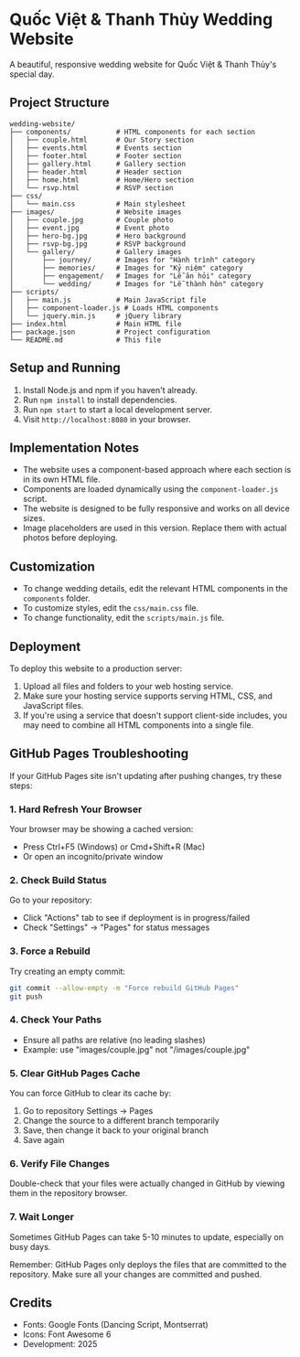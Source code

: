 # Quốc Việt & Thanh Thủy Wedding Website

A beautiful, responsive wedding website for Quốc Việt & Thanh Thủy's special day.

## Project Structure

```
wedding-website/
├── components/           # HTML components for each section
│   ├── couple.html       # Our Story section
│   ├── events.html       # Events section
│   ├── footer.html       # Footer section
│   ├── gallery.html      # Gallery section
│   ├── header.html       # Header section
│   ├── home.html         # Home/Hero section
│   └── rsvp.html         # RSVP section
├── css/
│   └── main.css          # Main stylesheet
├── images/               # Website images
│   ├── couple.jpg        # Couple photo
│   ├── event.jpg         # Event photo
│   ├── hero-bg.jpg       # Hero background
│   ├── rsvp-bg.jpg       # RSVP background
│   └── gallery/          # Gallery images
│       ├── journey/      # Images for "Hành trình" category
│       ├── memories/     # Images for "Kỷ niệm" category
│       ├── engagement/   # Images for "Lễ ăn hỏi" category
│       └── wedding/      # Images for "Lễ thành hôn" category
├── scripts/
│   ├── main.js           # Main JavaScript file
│   ├── component-loader.js # Loads HTML components
│   └── jquery.min.js     # jQuery library
├── index.html            # Main HTML file
├── package.json          # Project configuration
└── README.md             # This file
```

## Setup and Running

1. Install Node.js and npm if you haven't already.
2. Run `npm install` to install dependencies.
3. Run `npm start` to start a local development server.
4. Visit `http://localhost:8080` in your browser.

## Implementation Notes

- The website uses a component-based approach where each section is in its own HTML file.
- Components are loaded dynamically using the `component-loader.js` script.
- The website is designed to be fully responsive and works on all device sizes.
- Image placeholders are used in this version. Replace them with actual photos before deploying.

## Customization

- To change wedding details, edit the relevant HTML components in the `components` folder.
- To customize styles, edit the `css/main.css` file.
- To change functionality, edit the `scripts/main.js` file.

## Deployment

To deploy this website to a production server:

1. Upload all files and folders to your web hosting service.
2. Make sure your hosting service supports serving HTML, CSS, and JavaScript files.
3. If you're using a service that doesn't support client-side includes, you may need to combine all HTML components into a single file.

## GitHub Pages Troubleshooting

If your GitHub Pages site isn't updating after pushing changes, try these steps:

### 1. Hard Refresh Your Browser
Your browser may be showing a cached version:
- Press Ctrl+F5 (Windows) or Cmd+Shift+R (Mac)
- Or open an incognito/private window

### 2. Check Build Status
Go to your repository:
- Click "Actions" tab to see if deployment is in progress/failed
- Check "Settings" → "Pages" for status messages

### 3. Force a Rebuild
Try creating an empty commit:
```bash
git commit --allow-empty -m "Force rebuild GitHub Pages"
git push
```

### 4. Check Your Paths
- Ensure all paths are relative (no leading slashes)
- Example: use "images/couple.jpg" not "/images/couple.jpg"

### 5. Clear GitHub Pages Cache
You can force GitHub to clear its cache by:
1. Go to repository Settings → Pages
2. Change the source to a different branch temporarily
3. Save, then change it back to your original branch
4. Save again

### 6. Verify File Changes
Double-check that your files were actually changed in GitHub by viewing them in the repository browser.

### 7. Wait Longer
Sometimes GitHub Pages can take 5-10 minutes to update, especially on busy days.

Remember: GitHub Pages only deploys the files that are committed to the repository. Make sure all your changes are committed and pushed.

## Credits

- Fonts: Google Fonts (Dancing Script, Montserrat)
- Icons: Font Awesome 6
- Development: 2025